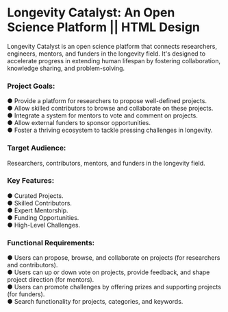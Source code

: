 # Longevity Catalyst: An Open Science Platform || HTML Design 

Longevity Catalyst is an open science platform that connects researchers, engineers, mentors,
and funders in the longevity field. It's designed to accelerate progress in extending human
lifespan by fostering collaboration, knowledge sharing, and problem-solving.

### Project Goals: 
● Provide a platform for researchers to propose well-defined projects.  
● Allow skilled contributors to browse and collaborate on these projects.  
● Integrate a system for mentors to vote and comment on projects.  
● Allow external funders to sponsor opportunities.  
● Foster a thriving ecosystem to tackle pressing challenges in longevity.  

### Target Audience:
Researchers, contributors, mentors, and funders in the longevity field.  

### Key Features:
● Curated Projects.  
● Skilled Contributors.  
● Expert Mentorship.  
● Funding Opportunities.  
● High-Level Challenges.  

### Functional Requirements:
● Users can propose, browse, and collaborate on projects (for researchers and contributors).  
● Users can up or down vote on projects, provide feedback, and shape project direction (for mentors).  
● Users can promote challenges by offering prizes and supporting projects (for funders).  
● Search functionality for projects, categories, and keywords.  
